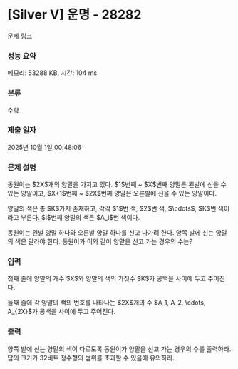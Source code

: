 # [Silver V] 운명 - 28282 

[문제 링크](https://www.acmicpc.net/problem/28282) 

### 성능 요약

메모리: 53288 KB, 시간: 104 ms

### 분류

수학

### 제출 일자

2025년 10월 1일 00:48:06

### 문제 설명

<p>동원이는 $2X$개의 양말을 가지고 있다. $1$번째 ~ $X$번째 양말은 왼발에 신을 수 있는 양말이고, $X+1$번째 ~ $2X$번째 양말은 오른발에 신을 수 있는 양말이다.</p>

<p>양말의 색은 총 $K$가지 존재하고, 각각 $1$번 색, $2$번 색, $\cdots$, $K$번 색이라고 부른다. $i$번째 양말의 색은 $A_i$번 색이다.</p>

<p>동원이는 왼발 양말 하나와 오른발 양말 하나를 신고 나가려 한다. 양쪽 발에 신는 양말의 색은 달라야 한다. 동원이가 이와 같이 양말을 신고 가는 경우의 수는?</p>

### 입력 

 <p>첫째 줄에 양말의 개수 $X$와 양말의 색의 가짓수 $K$가 공백을 사이에 두고 주어진다.</p>

<p>둘째 줄에 각 양말의 색의 번호를 나타나는 $2X$개의 수 $A_1, A_2, \cdots, A_{2X}$가 공백을 사이에 두고 주어진다.</p>

### 출력 

 <p>양쪽 발에 신는 양말의 색이 다르도록 동원이가 양말을 신고 가는 경우의 수를 출력하라. 답의 크기가 32비트 정수형의 범위를 초과할 수 있음에 유의하라.</p>


